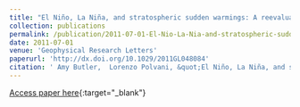 ```yaml
---
title: "El Niño, La Niña, and stratospheric sudden warmings: A reevaluation in light of the observational record"
collection: publications
permalink: /publication/2011-07-01-El-Nio-La-Nia-and-stratospheric-sudden-warmings-A-reevaluation-in-light-of-the-observational-record
date: 2011-07-01
venue: 'Geophysical Research Letters'
paperurl: 'http://dx.doi.org/10.1029/2011GL048084'
citation: ' Amy Butler,  Lorenzo Polvani, &quot;El Niño, La Niña, and stratospheric sudden warmings: A reevaluation in light of the observational record.&quot; Geophysical Research Letters, 2011.'
---
```

[Access paper here](http://dx.doi.org/10.1029/2011GL048084){:target="_blank"}
